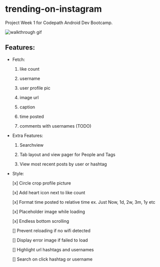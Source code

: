 # trending-on-instagram
Project Week 1 for Codepath Android Dev Bootcamp. 

![walkthrough gif](https://github.com/simonc312/trending-on-instagram/blob/master/screenCapture/TrendingOnInstagramWalkthrough.gif)

## Features:

- Fetch:

    1) like count
    
    2) username
    
    3) user profile pic
    
    4) image url
    
    5) caption
    
    6) time posted
    
    7) comments with usernames (TODO)
    
- Extra Features:

    1) Searchview 
    
    2) Tab layout and view pager for People and Tags 
    
    3) View most recent posts by user or hashtag 

- Style:

    [x] Circle crop profile picture 
    
    [x] Add heart icon next to like count 
    
    [x] Format time posted to relative time 
    ex. Just Now, 1d, 2w, 3m, 1y etc 
    
    [x] Placeholder image while loading
    
    [x] Endless bottom scrolling 
    
    [] Prevent reloading if no wifi detected
    
    [] Display error image if failed to load 
    
    [] Highlight url hashtags and usernames
    
    [] Search on click hashtag or username
    

